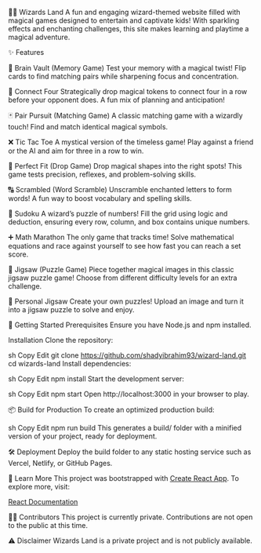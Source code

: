 🧙‍♂️ Wizards Land
A fun and engaging wizard-themed website filled with magical games designed to entertain and captivate kids! With sparkling effects and enchanting challenges, this site makes learning and playtime a magical adventure.

✨ Features

🏰 Brain Vault (Memory Game)
Test your memory with a magical twist! Flip cards to find matching pairs while sharpening focus and concentration.

🔴 Connect Four
Strategically drop magical tokens to connect four in a row before your opponent does. A fun mix of planning and anticipation!

🃏 Pair Pursuit (Matching Game)
A classic matching game with a wizardly touch! Find and match identical magical symbols.

❌ Tic Tac Toe
A mystical version of the timeless game! Play against a friend or the AI and aim for three in a row to win.

🔶 Perfect Fit (Drop Game)
Drop magical shapes into the right spots! This game tests precision, reflexes, and problem-solving skills.

🔠 Scrambled (Word Scramble)
Unscramble enchanted letters to form words! A fun way to boost vocabulary and spelling skills.

🔢 Sudoku
A wizard’s puzzle of numbers! Fill the grid using logic and deduction, ensuring every row, column, and box contains unique numbers.

➕ Math Marathon
The only game that tracks time! Solve mathematical equations and race against yourself to see how fast you can reach a set score.

🧩 Jigsaw (Puzzle Game)
Piece together magical images in this classic jigsaw puzzle game! Choose from different difficulty levels for an extra challenge.

📸 Personal Jigsaw
Create your own puzzles! Upload an image and turn it into a jigsaw puzzle to solve and enjoy.

🚀 Getting Started
Prerequisites
Ensure you have Node.js and npm installed.

Installation
Clone the repository:

sh
Copy
Edit
git clone https://github.com/shadyibrahim93/wizard-land.git
cd wizards-land
Install dependencies:

sh
Copy
Edit
npm install
Start the development server:

sh
Copy
Edit
npm start
Open http://localhost:3000 in your browser to play.

📦 Build for Production
To create an optimized production build:

sh
Copy
Edit
npm run build
This generates a build/ folder with a minified version of your project, ready for deployment.

🛠 Deployment
Deploy the build folder to any static hosting service such as Vercel, Netlify, or GitHub Pages.

📖 Learn More
This project was bootstrapped with [Create React App](https://github.com/facebook/create-react-app). To explore more, visit:

[React Documentation](https://reactjs.org/)

👨‍💻 Contributors
This project is currently private. Contributions are not open to the public at this time.

⚠️ Disclaimer
Wizards Land is a private project and is not publicly available.
